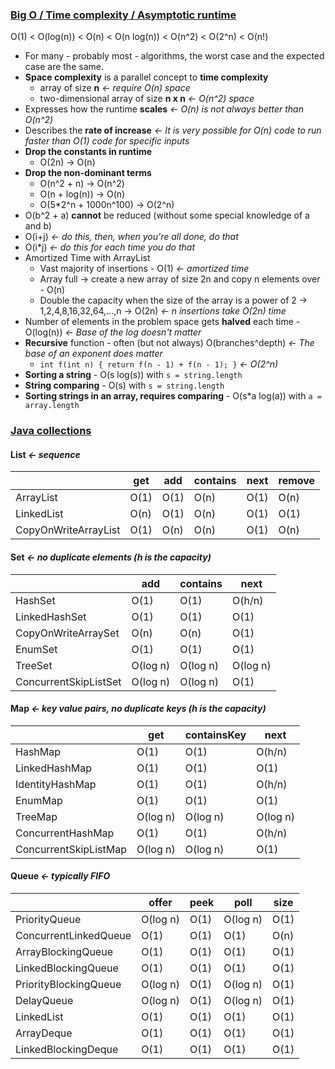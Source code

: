 ### [Big O / Time complexity / Asymptotic runtime](http://bigocheatsheet.com)
O(1) < O(log(n)) < O(n) < O(n log(n)) < O(n^2) < O(2^n) < O(n!)
- For many - probably most - algorithms, the worst case and the expected case are the same.
- **Space complexity** is a parallel concept to **time complexity**
    - array of size **n** *&larr; require O(n) space*
    - two-dimensional array of size **n x n** *&larr;  O(n^2) space*
- Expresses how the runtime **scales** *&larr; O(n) is not always better than O(n^2)*
- Describes the **rate of increase** *&larr; It is very possible for O(n) code to run faster than O(1) code for specific inputs*
- **Drop the constants in runtime**
    - O(2n) &rarr; O(n)
- **Drop the non-dominant terms**
    - O(n^2 + n) &rarr; O(n^2)
    - O(n + log(n)) &rarr; O(n)
    - O(5*2^n + 1000n^100) &rarr; O(2^n)
- O(b^2 + a) **cannot** be reduced (without some special knowledge of a and b)
- O(i+j) *&larr; do this, then, when you're all done, do that*
- O(i*j) *&larr; do this for each time you do that*
- Amortized Time with ArrayList
    - Vast majority of insertions - O(1) *&larr; amortized time*
    - Array full &rarr; create a new array of size 2n and copy n elements over - O(n)
    - Double the capacity when the size of the array is a power of 2 &rarr; 1,2,4,8,16,32,64,...,n &rarr; O(2n) *&larr; n insertions take O(2n) time*
- Number of elements in the problem space gets **halved** each time - O(log(n)) *&larr; Base of the log doesn't matter*
- **Recursive** function - often (but not always) O(branches^depth) *&larr; The base of an exponent does matter*
    - `int f(int n) { return f(n - 1) + f(n - 1); }` *&larr; O(2^n)*
- **Sorting a string** - O(s log(s)) with `s = string.length`
- **String comparing** - O(s)        with `s = string.length`
- **Sorting strings in an array, requires comparing** - O(s*a log(a)) with `a = array.length`

### [Java collections](https://docs.oracle.com/javase/8/docs/api/java/util/Collection.html)
#### List *&larr; sequence*
|                      |get     |add     |contains|next    |remove  |
|----------------------|--------|--------|--------|--------|--------|
|ArrayList             | O(1)   | O(1)   | O(n)   | O(1)   | O(n)   |
|LinkedList            | O(n)   | O(1)   | O(n)   | O(1)   | O(1)   |
|CopyOnWriteArrayList  | O(1)   | O(n)   | O(n)   | O(1)   | O(n)   |

#### Set *&larr; no duplicate elements (h is the capacity)*
|                     | add            | contains       | next            |
|---------------------|----------------|----------------|-----------------|
|HashSet              | O(1)           | O(1)           | O(h/n)          |
|LinkedHashSet        | O(1)           | O(1)           | O(1)            |
|CopyOnWriteArraySet  | O(n)           | O(n)           | O(1)            |
|EnumSet              | O(1)           | O(1)           | O(1)            |
|TreeSet              | O(log n)       | O(log n)       | O(log n)        |
|ConcurrentSkipListSet| O(log n)       | O(log n)       | O(1)            |

#### Map *&larr; key value pairs, no duplicate keys (h is the capacity)*
|                     | get            | containsKey    | next            |
|---------------------|----------------|----------------|-----------------|
|HashMap              | O(1)           | O(1)           | O(h/n)          |
|LinkedHashMap        | O(1)           | O(1)           | O(1)            |
|IdentityHashMap      | O(1)           | O(1)           | O(h/n)          |
|EnumMap              | O(1)           | O(1)           | O(1)            |
|TreeMap              | O(log n)       | O(log n)       | O(log n)        |
|ConcurrentHashMap    | O(1)           | O(1)           | O(h/n)          |
|ConcurrentSkipListMap| O(log n)       | O(log n)       | O(1)            |

#### Queue *&larr; typically FIFO* 
|                     | offer       | peek      | poll       | size       |
|---------------------|-------------|-----------|------------|------------|
|PriorityQueue        | O(log n)    | O(1)      | O(log n)   | O(1)       |
|ConcurrentLinkedQueue| O(1)        | O(1)      | O(1)       | O(n)       |
|ArrayBlockingQueue   | O(1)        | O(1)      | O(1)       | O(1)       |
|LinkedBlockingQueue  | O(1)        | O(1)      | O(1)       | O(1)       |
|PriorityBlockingQueue| O(log n)    | O(1)      | O(log n)   | O(1)       |
|DelayQueue           | O(log n)    | O(1)      | O(log n)   | O(1)       |
|LinkedList           | O(1)        | O(1)      | O(1)       | O(1)       |
|ArrayDeque           | O(1)        | O(1)      | O(1)       | O(1)       |
|LinkedBlockingDeque  | O(1)        | O(1)      | O(1)       | O(1)       |
